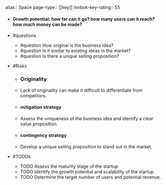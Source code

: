 alias:: Space
page-type:: [[key]]
innbok-key-rating:: 55
- #### Growth potential: how far can it go? how many users can it reach? how much money can be made?
- #questions
  - #question How original is the business idea?
  - #question Is it similar to existing ideas in the market?
  - #question Is there a unique selling proposition?
- #Risks

  - ### Originality
  - Lack of originality can make it difficult to differentiate from competitors.
  - #### mitigation strategy
  - Assess the uniqueness of the business idea and identify a clear value proposition.
  - #### contingency strategy
  - Develop a unique selling proposition to stand out in the market.
- #TODOs
  - TODO Assess the maturity stage of the startup
  - TODO  Identify the growth potential and scalability of the startup
  - TODO  Determine the target number of users and potential revenue.


